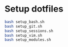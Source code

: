 # Setup dotfiles

```bash
bash setup_bash.sh
bash setup_git.sh
bash setup_sessions.sh
bash setup_vim.sh
bash setup_modules.sh
```
